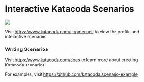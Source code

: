 # Interactive Katacoda Scenarios

[![](http://shields.katacoda.com/katacoda/jeromeoneil/count.svg)](https://www.katacoda.com/jeromeoneil "Get your profile on Katacoda.com")

Visit https://www.katacoda.com/jeromeoneil to view the profile and interactive scenarios

### Writing Scenarios
Visit https://www.katacoda.com/docs to learn more about creating Katacoda scenarios

For examples, visit https://github.com/katacoda/scenario-example
